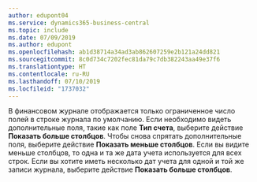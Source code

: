 ```yaml
---
author: edupont04
ms.service: dynamics365-business-central
ms.topic: include
ms.date: 07/09/2019
ms.author: edupont
ms.openlocfilehash: ab1d38714a34ad3ab862607259e2b121a24dd821
ms.sourcegitcommit: 8c0d734c7202fec81da79c7db382243aa49e37f6
ms.translationtype: HT
ms.contentlocale: ru-RU
ms.lasthandoff: 07/10/2019
ms.locfileid: "1737032"
---
```

В финансовом журнале отображается только ограниченное число полей в строке журнала по умолчанию. Если необходимо видеть дополнительные поля, такие как поле **Тип счета**, выберите действие **Показать больше столбцов**. Чтобы снова спрятать дополнительные поля, выберите действие **Показать меньше столбцов**. Если вы видите меньше столбцов, то одна и та же дата учета используется для всех строк. Если вы хотите иметь несколько дат учета для одной и той же записи журнала, выберите действие **Показать больше столбцов**.  
